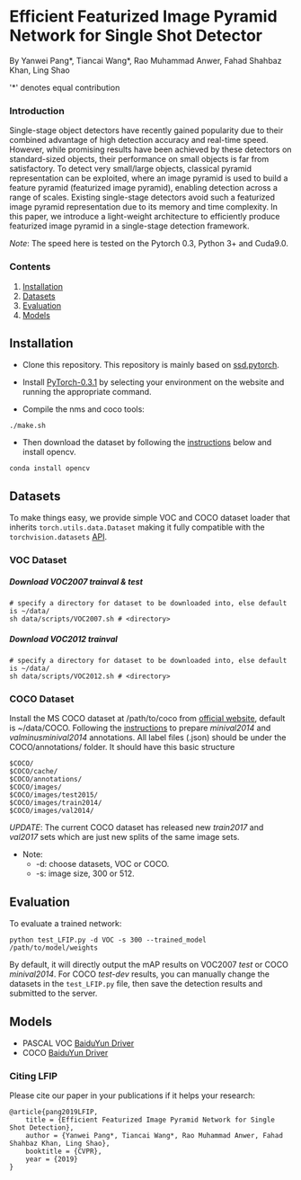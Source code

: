 # Efficient Featurized Image Pyramid Network for Single Shot Detector

By Yanwei Pang*, Tiancai Wang*, Rao Muhammad Anwer, Fahad Shahbaz Khan, Ling Shao

'*' denotes equal contribution

### Introduction
Single-stage object detectors have recently gained popularity due to their combined advantage of high detection accuracy and real-time speed.
However, while promising results have been achieved by these detectors on standard-sized objects, their performance on small objects is far 
from satisfactory. To  detect very small/large objects, classical pyramid representation can be exploited, where an image pyramid is used to 
build a feature pyramid (featurized image pyramid), enabling detection across a range of scales. Existing single-stage detectors avoid such 
a featurized image pyramid representation due to its memory and time complexity. In this paper, we introduce a light-weight architecture to
efficiently produce featurized image pyramid in a single-stage detection framework.

*Note*: The speed here is tested on the Pytorch 0.3, Python 3+ and Cuda9.0.


### Contents
1. [Installation](#installation)
2. [Datasets](#datasets)
4. [Evaluation](#evaluation)
5. [Models](#models)

## Installation
- Clone this repository. This repository is mainly based on [ssd.pytorch](https://github.com/amdegroot/ssd.pytorch).

- Install [PyTorch-0.3.1](http://pytorch.org/) by selecting your environment on the website and running the appropriate command.

- Compile the nms and coco tools:
```Shell
./make.sh
```

- Then download the dataset by following the [instructions](#download-voc2007-trainval--test) below and install opencv. 
```Shell
conda install opencv
```

## Datasets
To make things easy, we provide simple VOC and COCO dataset loader that inherits `torch.utils.data.Dataset` making it fully compatible with the `torchvision.datasets` [API](http://pytorch.org/docs/torchvision/datasets.html).

### VOC Dataset
##### Download VOC2007 trainval & test

```Shell
# specify a directory for dataset to be downloaded into, else default is ~/data/
sh data/scripts/VOC2007.sh # <directory>
```

##### Download VOC2012 trainval

```Shell
# specify a directory for dataset to be downloaded into, else default is ~/data/
sh data/scripts/VOC2012.sh # <directory>
```
### COCO Dataset
Install the MS COCO dataset at /path/to/coco from [official website](http://mscoco.org/), default is ~/data/COCO. Following the [instructions](https://github.com/rbgirshick/py-faster-rcnn/blob/77b773655505599b94fd8f3f9928dbf1a9a776c7/data/README.md) to prepare *minival2014* and *valminusminival2014* annotations. All label files (.json) should be under the COCO/annotations/ folder. It should have this basic structure
```Shell
$COCO/
$COCO/cache/
$COCO/annotations/
$COCO/images/
$COCO/images/test2015/
$COCO/images/train2014/
$COCO/images/val2014/
```
*UPDATE*: The current COCO dataset has released new *train2017* and *val2017* sets which are just new splits of the same image sets. 


- Note:
  * -d: choose datasets, VOC or COCO.
  * -s: image size, 300 or 512.

## Evaluation
To evaluate a trained network:

```Shell
python test_LFIP.py -d VOC -s 300 --trained_model /path/to/model/weights
```
By default, it will directly output the mAP results on VOC2007 *test* or COCO *minival2014*. For COCO *test-dev* results, you can manually change the datasets in the `test_LFIP.py` file, then save the detection results and submitted to the server. 

## Models

* PASCAL VOC [BaiduYun Driver](https://pan.baidu.com/)
* COCO [BaiduYun Driver](https://pan.baidu.com/)

### Citing LFIP
Please cite our paper in your publications if it helps your research:

    @article{pang2019LFIP,
        title = {Efficient Featurized Image Pyramid Network for Single Shot Detection},
        author = {Yanwei Pang*, Tiancai Wang*, Rao Muhammad Anwer, Fahad Shahbaz Khan, Ling Shao},
        booktitle = {CVPR},
        year = {2019}
    }
